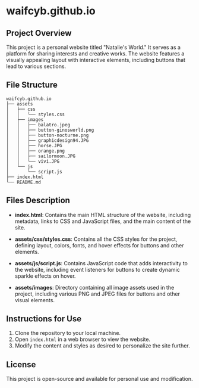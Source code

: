 # waifcyb.github.io

## Project Overview
This project is a personal website titled "Natalie's World." It serves as a platform for sharing interests and creative works. The website features a visually appealing layout with interactive elements, including buttons that lead to various sections.

## File Structure
```
waifcyb.github.io
├── assets
│   ├── css
│   │   └── styles.css
│   ├── images
│   │   ├── balatro.jpeg
│   │   ├── button-ginosworld.png
│   │   ├── button-nocturne.png
│   │   ├── graphicdesign94.JPG
│   │   ├── horse.JPG
│   │   ├── orange.png
│   │   ├── sailormoon.JPG
│   │   └── vivi.JPG
│   └── js
│       └── script.js
├── index.html
└── README.md
```

## Files Description

- **index.html**: Contains the main HTML structure of the website, including metadata, links to CSS and JavaScript files, and the main content of the site.

- **assets/css/styles.css**: Contains all the CSS styles for the project, defining layout, colors, fonts, and hover effects for buttons and other elements.

- **assets/js/script.js**: Contains JavaScript code that adds interactivity to the website, including event listeners for buttons to create dynamic sparkle effects on hover.

- **assets/images**: Directory containing all image assets used in the project, including various PNG and JPEG files for buttons and other visual elements.

## Instructions for Use
1. Clone the repository to your local machine.
2. Open `index.html` in a web browser to view the website.
3. Modify the content and styles as desired to personalize the site further.

## License
This project is open-source and available for personal use and modification.
